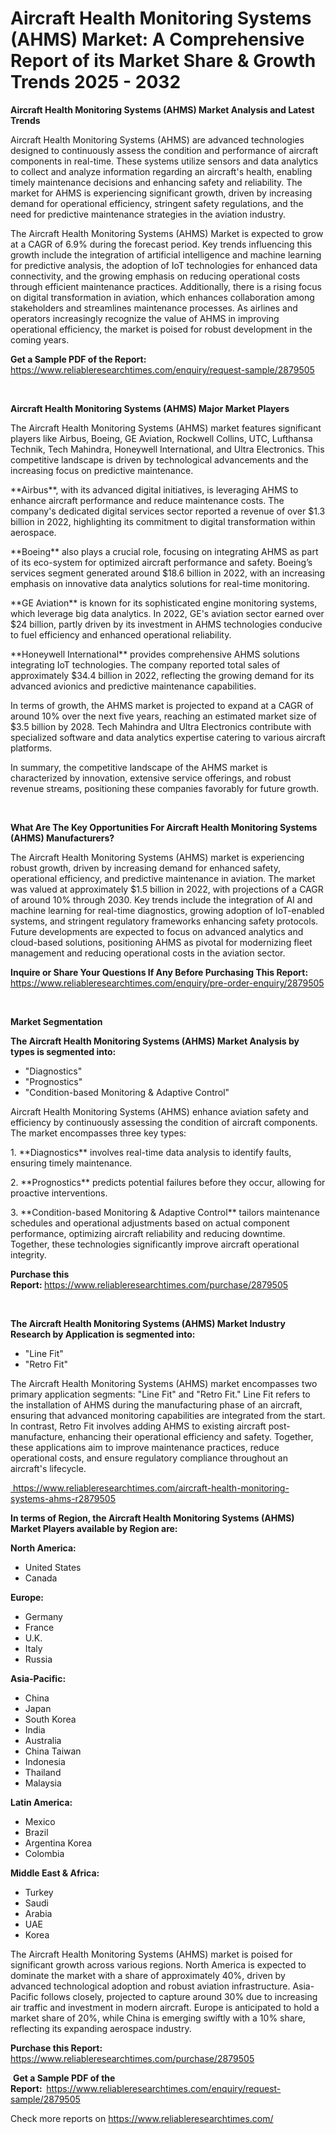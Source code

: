 <p><h1>Aircraft Health Monitoring Systems (AHMS) Market: A Comprehensive Report of its Market Share & Growth Trends 2025 - 2032</h1></p><p><strong>Aircraft Health Monitoring Systems (AHMS) Market Analysis and Latest Trends</strong></p>
<p><p>Aircraft Health Monitoring Systems (AHMS) are advanced technologies designed to continuously assess the condition and performance of aircraft components in real-time. These systems utilize sensors and data analytics to collect and analyze information regarding an aircraft's health, enabling timely maintenance decisions and enhancing safety and reliability. The market for AHMS is experiencing significant growth, driven by increasing demand for operational efficiency, stringent safety regulations, and the need for predictive maintenance strategies in the aviation industry.</p><p>The Aircraft Health Monitoring Systems (AHMS) Market is expected to grow at a CAGR of 6.9% during the forecast period. Key trends influencing this growth include the integration of artificial intelligence and machine learning for predictive analysis, the adoption of IoT technologies for enhanced data connectivity, and the growing emphasis on reducing operational costs through efficient maintenance practices. Additionally, there is a rising focus on digital transformation in aviation, which enhances collaboration among stakeholders and streamlines maintenance processes. As airlines and operators increasingly recognize the value of AHMS in improving operational efficiency, the market is poised for robust development in the coming years.</p></p>
<p><strong>Get a Sample PDF of the Report:&nbsp;</strong> <a href="https://www.reliableresearchtimes.com/enquiry/request-sample/2879505?utm_campaign=2984&utm_medium=2&utm_source=Github&utm_content=ia&utm_term=12032025&utm_id=aircraft-health-monitoring-systems-ahms">https://www.reliableresearchtimes.com/enquiry/request-sample/2879505</a></p>
<p>&nbsp;</p>
<p><strong>Aircraft Health Monitoring Systems (AHMS) Major Market Players</strong></p>
<p><p>The Aircraft Health Monitoring Systems (AHMS) market features significant players like Airbus, Boeing, GE Aviation, Rockwell Collins, UTC, Lufthansa Technik, Tech Mahindra, Honeywell International, and Ultra Electronics. This competitive landscape is driven by technological advancements and the increasing focus on predictive maintenance.</p><p>**Airbus**, with its advanced digital initiatives, is leveraging AHMS to enhance aircraft performance and reduce maintenance costs. The company's dedicated digital services sector reported a revenue of over $1.3 billion in 2022, highlighting its commitment to digital transformation within aerospace.</p><p>**Boeing** also plays a crucial role, focusing on integrating AHMS as part of its eco-system for optimized aircraft performance and safety. Boeing’s services segment generated around $18.6 billion in 2022, with an increasing emphasis on innovative data analytics solutions for real-time monitoring.</p><p>**GE Aviation** is known for its sophisticated engine monitoring systems, which leverage big data analytics. In 2022, GE's aviation sector earned over $24 billion, partly driven by its investment in AHMS technologies conducive to fuel efficiency and enhanced operational reliability.</p><p>**Honeywell International** provides comprehensive AHMS solutions integrating IoT technologies. The company reported total sales of approximately $34.4 billion in 2022, reflecting the growing demand for its advanced avionics and predictive maintenance capabilities.</p><p>In terms of growth, the AHMS market is projected to expand at a CAGR of around 10% over the next five years, reaching an estimated market size of $3.5 billion by 2028. Tech Mahindra and Ultra Electronics contribute with specialized software and data analytics expertise catering to various aircraft platforms.</p><p>In summary, the competitive landscape of the AHMS market is characterized by innovation, extensive service offerings, and robust revenue streams, positioning these companies favorably for future growth.</p></p>
<p>&nbsp;</p>
<p><strong>What Are The Key Opportunities For Aircraft Health Monitoring Systems (AHMS) Manufacturers?</strong></p>
<p><p>The Aircraft Health Monitoring Systems (AHMS) market is experiencing robust growth, driven by increasing demand for enhanced safety, operational efficiency, and predictive maintenance in aviation. The market was valued at approximately $1.5 billion in 2022, with projections of a CAGR of around 10% through 2030. Key trends include the integration of AI and machine learning for real-time diagnostics, growing adoption of IoT-enabled systems, and stringent regulatory frameworks enhancing safety protocols. Future developments are expected to focus on advanced analytics and cloud-based solutions, positioning AHMS as pivotal for modernizing fleet management and reducing operational costs in the aviation sector.</p></p>
<p><strong>Inquire or Share Your Questions If Any Before Purchasing This Report:</strong> <a href="https://www.reliableresearchtimes.com/enquiry/pre-order-enquiry/2879505?utm_campaign=2984&utm_medium=2&utm_source=Github&utm_content=ia&utm_term=12032025&utm_id=aircraft-health-monitoring-systems-ahms">https://www.reliableresearchtimes.com/enquiry/pre-order-enquiry/2879505</a></p>
<p>&nbsp;</p>
<p><strong>Market Segmentation</strong></p>
<p><strong>The Aircraft Health Monitoring Systems (AHMS) Market Analysis by types is segmented into:</strong></p>
<p><ul><li>"Diagnostics"</li><li>"Prognostics"</li><li>"Condition-based Monitoring & Adaptive Control"</li></ul></p>
<p><p>Aircraft Health Monitoring Systems (AHMS) enhance aviation safety and efficiency by continuously assessing the condition of aircraft components. The market encompasses three key types: </p><p>1. **Diagnostics** involves real-time data analysis to identify faults, ensuring timely maintenance. </p><p>2. **Prognostics** predicts potential failures before they occur, allowing for proactive interventions. </p><p>3. **Condition-based Monitoring & Adaptive Control** tailors maintenance schedules and operational adjustments based on actual component performance, optimizing aircraft reliability and reducing downtime. Together, these technologies significantly improve aircraft operational integrity.</p></p>
<p><strong>Purchase this Report:&nbsp;</strong><a href="https://www.reliableresearchtimes.com/purchase/2879505?utm_campaign=2984&utm_medium=2&utm_source=Github&utm_content=ia&utm_term=12032025&utm_id=aircraft-health-monitoring-systems-ahms">https://www.reliableresearchtimes.com/purchase/2879505</a></p>
<p>&nbsp;</p>
<p><strong>The Aircraft Health Monitoring Systems (AHMS) Market Industry Research by Application is segmented into:</strong></p>
<p><ul><li>"Line Fit"</li><li>"Retro Fit"</li></ul></p>
<p><p>The Aircraft Health Monitoring Systems (AHMS) market encompasses two primary application segments: "Line Fit" and "Retro Fit." Line Fit refers to the installation of AHMS during the manufacturing phase of an aircraft, ensuring that advanced monitoring capabilities are integrated from the start. In contrast, Retro Fit involves adding AHMS to existing aircraft post-manufacture, enhancing their operational efficiency and safety. Together, these applications aim to improve maintenance practices, reduce operational costs, and ensure regulatory compliance throughout an aircraft's lifecycle.</p></p>
<p><a href="https://www.reliableresearchtimes.com/aircraft-health-monitoring-systems-ahms-r2879505?utm_campaign=2984&utm_medium=2&utm_source=Github&utm_content=ia&utm_term=12032025&utm_id=aircraft-health-monitoring-systems-ahms">&nbsp;https://www.reliableresearchtimes.com/aircraft-health-monitoring-systems-ahms-r2879505</a></p>
<p><strong>In terms of Region, the Aircraft Health Monitoring Systems (AHMS) Market Players available by Region are:</strong></p>
<p>
    <p> <strong> North America: </strong>
        <ul>
            <li>United States</li>
            <li>Canada</li>
        </ul>
        </p> 
    <p> <strong> Europe: </strong>
        <ul>
            <li>Germany</li>
            <li>France</li>
            <li>U.K.</li>
            <li>Italy</li>
            <li>Russia</li>
        </ul>
        </p> 
    <p> <strong> Asia-Pacific: </strong>
        <ul>
            <li>China</li>
            <li>Japan</li>
            <li>South Korea</li>
            <li>India</li>
            <li>Australia</li>
            <li>China Taiwan</li>
            <li>Indonesia</li>
            <li>Thailand</li>
            <li>Malaysia</li>
        </ul>
        </p> 
    <p> <strong> Latin America: </strong>
        <ul>
            <li>Mexico</li>
            <li>Brazil</li>
            <li>Argentina Korea</li>
            <li>Colombia</li>
        </ul>
        </p> 
    <p> <strong> Middle East & Africa: </strong>
        <ul>
            <li>Turkey</li>
            <li>Saudi</li>
            <li>Arabia</li>
            <li>UAE</li>
            <li>Korea</li>
        </ul>
    </p>
    </p>
<p><p>The Aircraft Health Monitoring Systems (AHMS) market is poised for significant growth across various regions. North America is expected to dominate the market with a share of approximately 40%, driven by advanced technological adoption and robust aviation infrastructure. Asia-Pacific follows closely, projected to capture around 30% due to increasing air traffic and investment in modern aircraft. Europe is anticipated to hold a market share of 20%, while China is emerging swiftly with a 10% share, reflecting its expanding aerospace industry.</p></p>
<p><strong>Purchase this Report: </strong><a href="https://www.reliableresearchtimes.com/purchase/2879505?utm_campaign=2984&utm_medium=2&utm_source=Github&utm_content=ia&utm_term=12032025&utm_id=aircraft-health-monitoring-systems-ahms">https://www.reliableresearchtimes.com/purchase/2879505</a></p>
<p>&nbsp;<strong>Get a Sample PDF of the Report:&nbsp;&nbsp;</strong><a href="https://www.reliableresearchtimes.com/enquiry/request-sample/2879505?utm_campaign=2984&utm_medium=2&utm_source=Github&utm_content=ia&utm_term=12032025&utm_id=aircraft-health-monitoring-systems-ahms">https://www.reliableresearchtimes.com/enquiry/request-sample/2879505</a></p>
<p><strong></strong></p>
<p>Check more reports on <a href="https://www.reliableresearchtimes.com/?utm_campaign=2984&utm_medium=2&utm_source=Github&utm_content=ia&utm_term=12032025&utm_id=aircraft-health-monitoring-systems-ahms">https://www.reliableresearchtimes.com/</a></p>
